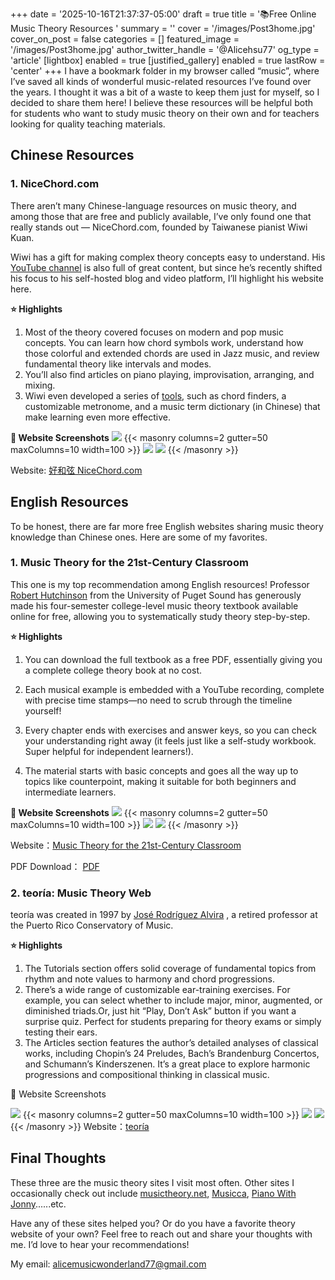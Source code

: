 +++
date = '2025-10-16T21:37:37-05:00'
draft = true
title = '📚Free Online Music Theory Resources '
summary = ''
cover = '/images/Post3home.jpg'
cover_on_post = false
categories = []
featured_image = '/images/Post3home.jpg'
author_twitter_handle = '@Alicehsu77' 
og_type = 'article'
[lightbox]
  enabled = true
[justified_gallery]
  enabled = true
  lastRow = 'center'
+++
I have a bookmark folder in my browser called “music”, where I’ve saved all kinds of wonderful music-related resources I’ve found over the years. I thought it was a bit of a waste to keep them just for myself, so I decided to share them here! I believe these resources will be helpful both for students who want to study music theory on their own and for teachers looking for quality teaching materials.

## Chinese Resources
### 1. NiceChord.com

There aren’t many Chinese-language resources on music theory, and among those that are free and publicly available, I’ve only found one that really stands out — NiceChord.com, founded by Taiwanese pianist Wiwi Kuan.

Wiwi has a gift for making complex theory concepts easy to understand. His [YouTube channel]((https://www.youtube.com/@nicechordwiwi/videos))
 is also full of great content, but since he’s recently shifted his focus to his self-hosted blog and video platform, I’ll highlight his website here.

**⭐ Highlights**
1. Most of the theory covered focuses on modern and pop music concepts. You can learn how chord symbols work, understand how those colorful and extended chords are used in Jazz music, and review fundamental theory like intervals and modes.
2. You’ll also find articles on piano playing, improvisation, arranging, and mixing.
3. Wiwi even developed a series of [tools]((https://nicechord.com/tools/)), such as chord finders, a customizable metronome, and a music term dictionary (in Chinese) that make learning even more effective.

**📸 Website Screenshots**
![](/images/Post/3/1.png)
{{< masonry columns=2 gutter=50 maxColumns=10 width=100 >}}
![](/images/Post/3/2.png)
![](/images/Post/3/3.png)
{{< /masonry >}}

Website: [好和弦 NiceChord.com](https://nicechord.com/)

## English Resources
To be honest, there are far more free English websites sharing music theory knowledge than Chinese ones. Here are some of my favorites.

### 1. Music Theory for the 21st-Century Classroom
This one is my top recommendation among English resources! Professor [Robert Hutchinson]((https://www.pugetsound.edu/directory/robert-hutchinson))
 from the University of Puget Sound has generously made his four-semester college-level music theory textbook available online for free, allowing you to systematically study theory step-by-step.

**⭐ Highlights**
1. You can download the full textbook as a free PDF, essentially giving you a complete college theory book at no cost.

2. Each musical example is embedded with a YouTube recording, complete with precise time stamps—no need to scrub through the timeline yourself!
  
3. Every chapter ends with exercises and answer keys, so you can check your understanding right away (it feels just like a self-study workbook. Super helpful for independent learners!).
   
4. The material starts with basic concepts and goes all the way up to topics like counterpoint, making it suitable for both beginners and intermediate learners.

**📸 Website Screenshots**
![](/images/Post/3/4.png)
{{< masonry columns=2 gutter=50 maxColumns=10 width=100 >}}
![](/images/Post/3/5.png)
![](/images/Post/3/6.png)
{{< /masonry >}}

Website：[Music Theory for the 21st-Century Classroom](https://musictheory.pugetsound.edu/mt21c/MusicTheory.html)

PDF Download： [PDF](https://musictheory.pugetsound.edu/) 

### 2. teoría: Music Theory Web

teoría was created in 1997 by [José Rodríguez Alvira](https://jeanne-inc.com/collections/jose-rodriguez-alvira)
, a retired professor at the Puerto Rico Conservatory of Music.

**⭐ Highlights**
1. The Tutorials section offers solid coverage of fundamental topics from rhythm and note values to harmony and chord progressions.
2. There’s a wide range of customizable ear-training exercises. For example, you can select whether to include major, minor, augmented, or diminished triads.Or, just hit “Play, Don’t Ask” button if you want a surprise quiz. Perfect for students preparing for theory exams or simply testing their ears.
3. The Articles section features the author’s detailed analyses of classical works, including Chopin’s 24 Preludes, Bach’s Brandenburg Concertos, and Schumann’s Kinderszenen. It’s a great place to explore harmonic progressions and compositional thinking in classical music.

📸 Website Screenshots

![](/images/Post/3/7.png)
{{< masonry columns=2 gutter=50 maxColumns=10 width=100 >}}
![](/images/Post/3/8.png)
![](/images/Post/3/9.png)
{{< /masonry >}}
Website：[teoría](https://www.teoria.com/index.php)

## Final Thoughts

These three are the music theory sites I visit most often.
Other sites I occasionally check out include [musictheory.net](https://www.musictheory.net/lessons), [Musicca](https://www.musicca.com/tw), [Piano With Jonny](https://pianowithjonny.com/library/)......etc.

Have any of these sites helped you? Or do you have a favorite theory website of your own?
Feel free to reach out and share your thoughts with me. I’d love to hear your recommendations!

My email: alicemusicwonderland77@gmail.com 